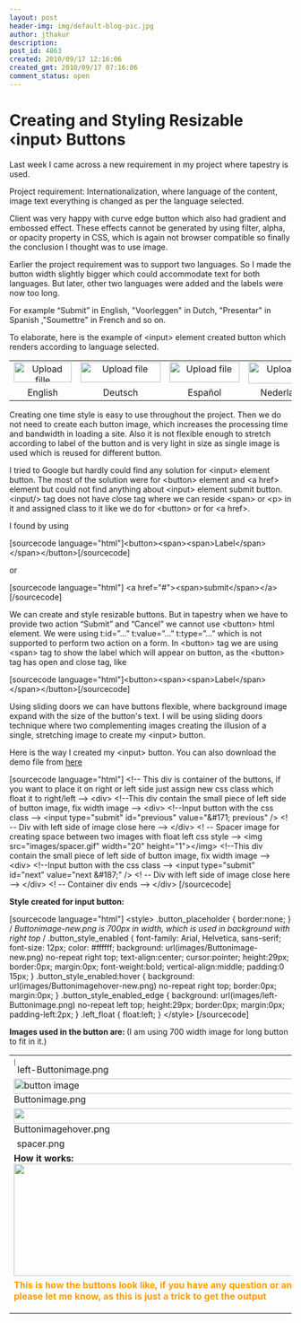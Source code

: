 ```yaml
---
layout: post
header-img: img/default-blog-pic.jpg
author: jthakur
description: 
post_id: 4863
created: 2010/09/17 12:16:06
created_gmt: 2010/09/17 07:16:06
comment_status: open
---
```


# Creating and Styling Resizable ‹input› Buttons

<p>Last week I came across a new requirement in my project where tapestry is used.</p>
<p>Project requirement:  Internationalization, where language of the content, image text everything is changed as per the language selected.</p>
<p>Client was very happy with curve edge button which also had gradient and embossed effect. These effects cannot be generated by using filter, alpha, or opacity property in CSS, which is again not browser compatible so finally the conclusion I thought was to use image.</p>
<p>Earlier the project requirement was to support two languages. So I made the button width slightly bigger which could accommodate text for both languages. But later, other two languages were added and the labels were now too long.</p>
<p>For example “Submit” in English, "Voorleggen" in Dutch, "Presentar" in Spanish ,"Soumettre" in French and so on.</p>
<p>To elaborate, here is the example of &lt;input&gt; element created button which renders according to language selected.<!--more-->
<table border="0" cellspacing="0" cellpadding="0">
<tbody>
<tr>
<td width="124" align="center" valign="top"><img class="alignnone size-full wp-image-4864" style="border: 0pt none;" title="101" src="http://xebee.xebia.in/wp-content/uploads/2010/09/101.png" border="0" alt="Upload fille" width="103" height="36" /></td>
<td width="160" align="center" valign="top"><img class="alignnone size-full wp-image-4866" style="border: 0pt none;" title="103-upload-dutch" src="http://xebee.xebia.in/wp-content/uploads/2010/09/103-upload-dutch1.png" border="0" alt="Upload file" width="143" height="36" /></td>
<td width="142" align="center" valign="top"><img class="alignnone size-full wp-image-4867" style="border: 0pt none;" title="104-upload-espanol" src="http://xebee.xebia.in/wp-content/uploads/2010/09/104-upload-espanol.png" border="0" alt="Upload file" width="125" height="36" /></td>
<td width="146" align="center" valign="top"><img class="alignnone size-full wp-image-4868" style="border: 0pt none;" title="105-upload-netherlands" src="http://xebee.xebia.in/wp-content/uploads/2010/09/105-upload-netherlands.png" border="0" alt="Upload file" width="130" height="38" /></td>
</tr>
<tr>
<td width="124" align="center" valign="top">English</td>
<td width="160" align="center" valign="top">Deutsch</td>
<td width="142" align="center" valign="top">Español</td>
<td width="146" align="center" valign="top">Nederlands</td>
</tr>
</tbody>
</table>
Creating one time style is easy to use throughout the project. Then we do not need to create each button image, which increases the processing time and bandwidth in loading a site. Also it is not flexible enough to stretch according to label of the button and is very light in size as single image is used which is reused for different button.</p>
<p>I tried to Google but hardly could find any solution for &lt;input&gt; element button. The most of the solution were for &lt;button&gt; element and &lt;a  href&gt; element but could not find anything about &lt;input&gt; element submit button. &lt;input/&gt; tag does not have close tag where we can reside &lt;span&gt; or &lt;p&gt; in it and assigned class to it like we do for &lt;button&gt; or for &lt;a  href&gt;.</p>
<p>I found by using</p>
<p>[sourcecode language="html"]&lt;button&gt;&lt;span&gt;&lt;span&gt;Label&lt;/span&gt;&lt;/span&gt;&lt;/button&gt;[/sourcecode]</p>
<p>or</p>
<p>[sourcecode language="html"] &lt;a href=&quot;#&quot;&gt;&lt;span&gt;submit&lt;/span&gt;&lt;/a&gt;[/sourcecode]</p>
<p>We can create and style resizable buttons. But in tapestry when we have to provide two action “Submit” and “Cancel” we cannot use &lt;button&gt; html element. We were using t:id=”…” t:value=”…” t:type=”…”  which is not supported to perform two action on a form.  In &lt;button&gt; tag we are using &lt;span&gt; tag to show the label which will appear on button, as the &lt;button&gt; tag has open and close tag, like</p>
<p>[sourcecode language="html"]&lt;button&gt;&lt;span&gt;&lt;span&gt;Label&lt;/span&gt;&lt;/span&gt;&lt;/button&gt;[/sourcecode]</p>
<p>Using sliding doors we can have buttons flexible, where background image expand with the size of the button's text. I will be using sliding doors technique where two complementing images creating the illusion of a single, stretching image to create my &lt;input&gt; button.</p>
<p>Here is the way I created my &lt;input&gt; button. You can also download the demo file from <a rel="attachment wp-att-5036" href="http://xebee.xebia.in/2010/09/17/creating-and-styling-resizable-buttons/input-buttonfile/">here</a></p>
<p>[sourcecode language="html"]
&lt;!-- This div is container of  the buttons, if you want to place it on right or left side just assign new css class which float it to right/left --&gt;
&lt;div&gt;
  &lt;!--This div contain the small piece of left side of button image, fix width image --&gt;
  &lt;div&gt;
    &lt;!--Input button with the css class --&gt;
    &lt;input type=&quot;submit&quot; id=&quot;previous&quot; value=&quot;&amp;#171; previous&quot; /&gt;
    &lt;! -- Div with left side of image close here --&gt;
  &lt;/div&gt;
  &lt;! -- Spacer image for creating space between two images with float left css style --&gt;
  &lt;img src=&quot;images/spacer.gif&quot; width=&quot;20&quot; height=&quot;1&quot;&gt;&lt;/img&gt;
  &lt;!--This div contain the small piece of left side of button image, fix width image --&gt;
  &lt;div&gt;
    &lt;!--Input button with the css class --&gt;
    &lt;input type=&quot;submit&quot; id=&quot;next&quot; value=&quot;next &amp;#187;&quot; /&gt;
    &lt;! -- Div with left side of image close here --&gt;
  &lt;/div&gt;
  &lt;! -- Container div ends --&gt;
&lt;/div&gt;
[/sourcecode]</p>
<p><strong>Style created for input button:</strong></p>
<p>[sourcecode language="html"]
&lt;style&gt;
.button_placeholder {
 border:none;
}
/<em> Buttonimage-new.png is 700px in width, which is used in background with right top </em>/
.button_style_enabled {
 font-family: Arial, Helvetica, sans-serif;
 font-size: 12px;
 color: #ffffff;
 background: url(images/Buttonimage-new.png) no-repeat right top;
 text-align:center;
 cursor:pointer;
 height:29px;
 border:0px;
 margin:0px;
 font-weight:bold;
 vertical-align:middle;
 padding:0 15px;
}
.button_style_enabled:hover {
 background: url(images/Buttonimagehover-new.png) no-repeat right top;
 border:0px;
 margin:0px;
}
.button_style_enabled_edge {
 background: url(images/left-Buttonimage.png) no-repeat left top;
 height:29px;
 border:0px;
 margin:0px;
 padding-left:2px;
}
.left_float {
 float:left;
}
&lt;/style&gt;
[/sourcecode]</p>
<p><strong>Images used in the button are:
</strong>(I am using 700 width image for long button to fit in it.)
<table border="0" cellspacing="0" cellpadding="0" width="100%">
<tbody>
<tr>
<td><img class="alignnone size-full wp-image-4890" title="left-Buttonimage" src="http://xebee.xebia.in/wp-content/uploads/2010/09/left-Buttonimage1.png" alt="left button image" width="2" height="29" /> left-Buttonimage.png</td>
</tr>
<tr>
<td><img class="alignnone size-medium wp-image-4891" title="Buttonimage" src="http://xebee.xebia.in/wp-content/uploads/2010/09/Buttonimage-300x12.png" alt="button image" width="630" height="27" /> Buttonimage.png</td>
</tr>
<tr>
<td><img class="alignnone size-medium wp-image-4892" title="Buttonimagehover" src="http://xebee.xebia.in/wp-content/uploads/2010/09/Buttonimagehover-300x12.png" alt="" width="630" height="27" /> Buttonimagehover.png</td>
</tr>
<tr>
<td><a rel="attachment wp-att-4893" href="http://xebee.xebia.in/2010/09/17/creating-and-styling-resizable-buttons/spacer/"><img class="alignnone size-full wp-image-4893" title="spacer" src="http://xebee.xebia.in/wp-content/uploads/2010/09/spacer.gif" alt="spacer" width="1" height="1" /></a> spacer.png</td>
</tr>
<tr>
<td><strong>
How it works:</strong>
<img class="size-full wp-image-4922 alignleft" style="border: 0pt none;" title="input" src="http://xebee.xebia.in/wp-content/uploads/2010/09/input2.png" border="0" alt="" width="616" height="200" /></td>
</tr>
<tr>
<td style="color: #f90; font-weight: bold;">This is how the buttons look like, if you have any question or any other solution please let me know, as this is just a trick to get the output</p>